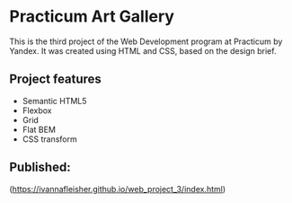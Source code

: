 # Practicum Art Gallery

This is the third project of the Web Development program at Practicum by Yandex. It was created using HTML and CSS, based on the design brief.

## Project features

- Semantic HTML5
- Flexbox
- Grid
- Flat BEM
- CSS transform


## Published:
(https://ivannafleisher.github.io/web_project_3/index.html)



